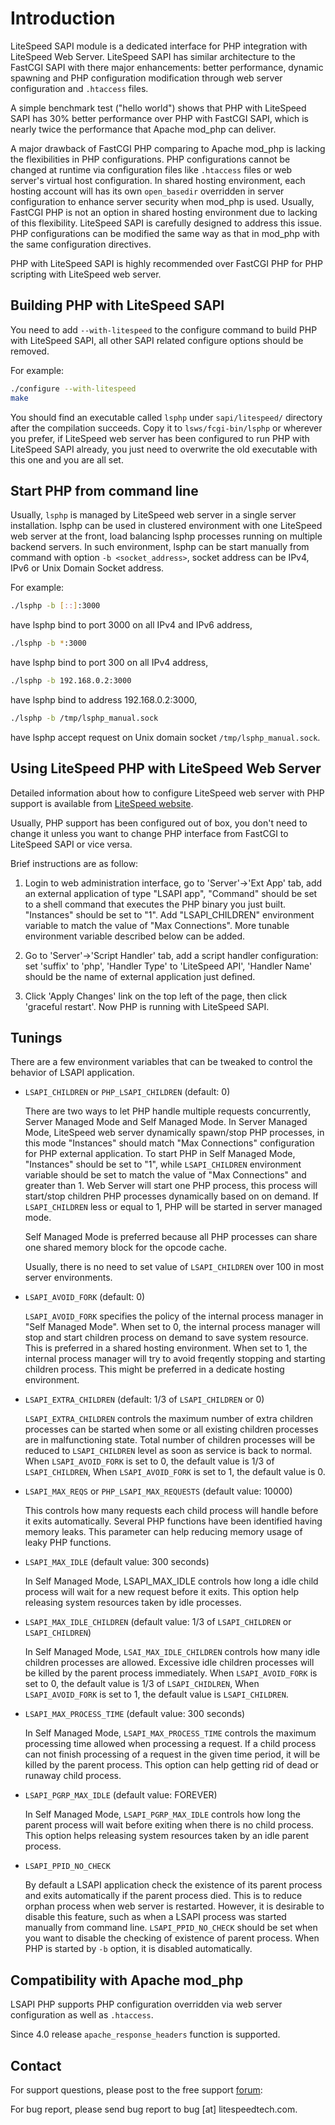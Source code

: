 # Introduction

LiteSpeed SAPI module is a dedicated interface for PHP integration with
LiteSpeed Web Server. LiteSpeed SAPI has similar architecture to the FastCGI
SAPI with there major enhancements: better performance, dynamic spawning and PHP
configuration modification through web server configuration and `.htaccess`
files.

A simple benchmark test ("hello world") shows that PHP with LiteSpeed SAPI has
30% better performance over PHP with FastCGI SAPI, which is nearly twice the
performance that Apache mod_php can deliver.

A major drawback of FastCGI PHP comparing to Apache mod_php is lacking the
flexibilities in PHP configurations. PHP configurations cannot be changed at
runtime via configuration files like `.htaccess` files or web server's virtual
host configuration. In shared hosting environment, each hosting account will has
its own `open_basedir` overridden in server configuration to enhance server
security when mod_php is used. Usually, FastCGI PHP is not an option in shared
hosting environment due to lacking of this flexibility. LiteSpeed SAPI is
carefully designed to address this issue. PHP configurations can be modified the
same way as that in mod_php with the same configuration directives.

PHP with LiteSpeed SAPI is highly recommended over FastCGI PHP for PHP scripting
with LiteSpeed web server.

## Building PHP with LiteSpeed SAPI

You need to add `--with-litespeed` to the configure command to build PHP with
LiteSpeed SAPI, all other SAPI related configure options should be removed.

For example:

```bash
./configure --with-litespeed
make
```

You should find an executable called `lsphp` under `sapi/litespeed/` directory
after the compilation succeeds. Copy it to `lsws/fcgi-bin/lsphp` or wherever you
prefer, if LiteSpeed web server has been configured to run PHP with LiteSpeed
SAPI already, you just need to overwrite the old executable with this one and
you are all set.

## Start PHP from command line

Usually, `lsphp` is managed by LiteSpeed web server in a single server
installation. lsphp can be used in clustered environment with one LiteSpeed web
server at the front, load balancing lsphp processes running on multiple backend
servers. In such environment, lsphp can be start manually from command with
option `-b <socket_address>`, socket address can be IPv4, IPv6 or Unix Domain
Socket address.

For example:

```bash
./lsphp -b [::]:3000
```

have lsphp bind to port 3000 on all IPv4 and IPv6 address,

```bash
./lsphp -b *:3000
```

have lsphp bind to port 300 on all IPv4 address,

```bash
./lsphp -b 192.168.0.2:3000
```

have lsphp bind to address 192.168.0.2:3000,

```bash
./lsphp -b /tmp/lsphp_manual.sock
```

have lsphp accept request on Unix domain socket `/tmp/lsphp_manual.sock`.

## Using LiteSpeed PHP with LiteSpeed Web Server

Detailed information about how to configure LiteSpeed web server with PHP
support is available from
[LiteSpeed website](https://www.litespeedtech.com/docs/webserver).

Usually, PHP support has been configured out of box, you don't need to change it
unless you want to change PHP interface from FastCGI to LiteSpeed SAPI or vice
versa.

Brief instructions are as follow:

1. Login to web administration interface, go to 'Server'->'Ext App' tab, add an
   external application of type "LSAPI app", "Command" should be set to a shell
   command that executes the PHP binary you just built. "Instances" should be
   set to "1". Add "LSAPI_CHILDREN" environment variable to match the value of
   "Max Connections". More tunable environment variable described below can be
   added.

2. Go to 'Server'->'Script Handler' tab, add a script handler configuration: set
   'suffix' to 'php', 'Handler Type' to 'LiteSpeed API', 'Handler Name' should
   be the name of external application just defined.

3. Click 'Apply Changes' link on the top left of the page, then click
   'graceful restart'. Now PHP is running with LiteSpeed SAPI.

## Tunings

There are a few environment variables that can be tweaked to control the
behavior of LSAPI application.

* `LSAPI_CHILDREN` or `PHP_LSAPI_CHILDREN` (default: 0)

  There are two ways to let PHP handle multiple requests concurrently, Server
  Managed Mode and Self Managed Mode. In Server Managed Mode, LiteSpeed web
  server dynamically spawn/stop PHP processes, in this mode "Instances" should
  match "Max Connections" configuration for PHP external application. To start
  PHP in Self Managed Mode, "Instances" should be set to "1", while
  `LSAPI_CHILDREN` environment variable should be set to match the value of "Max
  Connections" and greater than 1. Web Server will start one PHP process, this
  process will start/stop children PHP processes dynamically based on on demand.
  If `LSAPI_CHILDREN` less or equal to 1, PHP will be started in server managed
  mode.

  Self Managed Mode is preferred because all PHP processes can share one shared
  memory block for the opcode cache.

  Usually, there is no need to set value of `LSAPI_CHILDREN` over 100 in most
  server environments.

* `LSAPI_AVOID_FORK` (default: 0)

  `LSAPI_AVOID_FORK` specifies the policy of the internal process manager in
  "Self Managed Mode". When set to 0, the internal process manager will stop and
  start children process on demand to save system resource. This is preferred in
  a shared hosting environment. When set to 1, the internal process manager will
  try to avoid freqently stopping and starting children process. This might be
  preferred in a dedicate hosting environment.

* `LSAPI_EXTRA_CHILDREN` (default: 1/3 of `LSAPI_CHILDREN` or 0)

  `LSAPI_EXTRA_CHILDREN` controls the maximum number of extra children processes
  can be started when some or all existing children processes are in
  malfunctioning state. Total number of children processes will be reduced to
  `LSAPI_CHILDREN` level as soon as service is back to normal. When
  `LSAPI_AVOID_FORK` is set to 0, the default value is 1/3 of `LSAPI_CHILDREN`,
  When `LSAPI_AVOID_FORK` is set to 1, the default value is 0.

* `LSAPI_MAX_REQS` or `PHP_LSAPI_MAX_REQUESTS` (default value: 10000)

  This controls how many requests each child process will handle before it exits
  automatically. Several PHP functions have been identified having memory leaks.
  This parameter can help reducing memory usage of leaky PHP functions.

* `LSAPI_MAX_IDLE` (default value: 300 seconds)

  In Self Managed Mode, LSAPI_MAX_IDLE controls how long a idle child process
  will wait for a new request before it exits. This option help releasing system
  resources taken by idle processes.

* `LSAPI_MAX_IDLE_CHILDREN` (default value: 1/3 of `LSAPI_CHILDREN` or
  `LSAPI_CHILDREN`)

  In Self Managed Mode, `LSAI_MAX_IDLE_CHILDREN` controls how many idle children
  processes are allowed. Excessive idle children processes will be killed by the
  parent process immediately. When `LSAPI_AVOID_FORK` is set to 0, the default
  value is 1/3 of `LSAPI_CHIDLREN`, When `LSAPI_AVOID_FORK` is set to 1, the
  default value is `LSAPI_CHILDREN`.

* `LSAPI_MAX_PROCESS_TIME` (default value: 300 seconds)

  In Self Managed Mode, `LSAPI_MAX_PROCESS_TIME` controls the maximum processing
  time allowed when processing a request. If a child process can not finish
  processing of a request in the given time period, it will be killed by the
  parent process. This option can help getting rid of dead or runaway child
  process.

* `LSAPI_PGRP_MAX_IDLE` (default value: FOREVER)

  In Self Managed Mode, `LSAPI_PGRP_MAX_IDLE` controls how long the parent
  process will wait before exiting when there is no child process. This option
  helps releasing system resources taken by an idle parent process.

* `LSAPI_PPID_NO_CHECK`

  By default a LSAPI application check the existence of its parent process and
  exits automatically if the parent process died. This is to reduce orphan
  process when web server is restarted. However, it is desirable to disable this
  feature, such as when a LSAPI process was started manually from command line.
  `LSAPI_PPID_NO_CHECK` should be set when you want to disable the checking of
  existence of parent process. When PHP is started by `-b` option, it is
  disabled automatically.

## Compatibility with Apache mod_php

LSAPI PHP supports PHP configuration overridden via web server configuration
as well as `.htaccess`.

Since 4.0 release `apache_response_headers` function is supported.

## Contact

For support questions, please post to the free support
[forum](https://www.litespeedtech.com/support/forum/):

For bug report, please send bug report to bug [at] litespeedtech.com.
